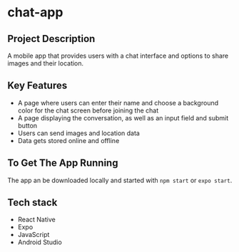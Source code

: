 # chat-app

## Project Description
A mobile app that provides users with a chat interface and options to share images and their location.

## Key Features
- A page where users can enter their name and choose a background color for the chat screen before joining the chat
- A page displaying the conversation, as well as an input field and submit button
- Users can send images and location data
- Data gets stored online and offline
  
## To Get The App Running
The app an be downloaded locally and started with `npm start` or `expo start`.

## Tech stack
- React Native
- Expo
- JavaScript
- Android Studio
